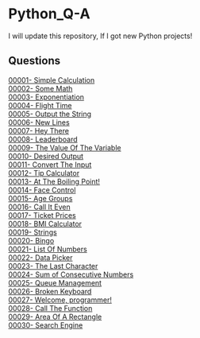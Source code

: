 # Python_Q-A
I will update this repository, If I got new Python projects!

## Questions
[00001- Simple Calculation](/Questions/00001-%20Simple%20Calculation.md) </br>
[00002- Some Math](/Questions/00002-%20Some%20Math.md) </br>
[00003- Exponentiation](/Questions/00003-%20Exponentiation.md) </br>
[00004- Flight Time](/Questions/00004-%20Flight%20Time.md)  </br>
[00005- Output the String](/Questions/00005-%20Output%20The%20String.md) </br>
[00006- New Lines](/Questions/00006-%20New%20Lines.md) </br>
[00007- Hey There](/Questions/00007-%20Hey%20There.md) </br>
[00008- Leaderboard](/Questions/00008-%20Leaderboard.md) </br>
[00009- The Value Of The Variable](/Questions/00009-%20Value%20Of%20The%20Variable.md) </br>
[00010- Desired Output](/Questions/00010-%20Desired%20Output.md) </br>
[00011- Convert The Input](/Questions/00011-%20Convert%20The%20Input.md) </br>
[00012- Tip Calculator](/Questions/00012-%20Tip%20Calculator.md) </br>
[00013- At The Boiling Point!](https://github.com/Asas-Ahmed/Python_Q-A/blob/main/Questions/00013-%20At%20The%20Boiling%20Point!.md) </br>
[00014- Face Control](/Questions/00014-%20Face%20Control.md) </br>
[00015- Age Groups](/Questions/00015-%20Age%20Groups.md) </br>
[00016- Call It Even](/Questions/00016-%20Call%20It%20Even.md) </br>
[00017- Ticket Prices](/Questions/00017-%20Ticket%20Prices.md) </br>
[00018- BMI Calculator](/Questions/00018-%20BMI%20Calculator.md) </br>
[00019- Strings](/Questions/00019-%20Strings.md) </br>
[00020- Bingo](/Questions/00020-%20Bingo.md) </br>
[00021- List Of Numbers](/Questions/00021-%20List%20Of%20Numbers.md) </br>
[00022- Data Picker](/Questions/00022-%20Data%20Picker.md) </br>
[00023- The Last Character](/Questions/00023-%20The%20Last%20Character.md) </br>
[00024- Sum of Consecutive Numbers](/Questions/00024-%20Sum%20of%20Consecutive%20Numbers.md) </br>
[00025- Queue Management](/Questions/00025-%20Queue%20Management.md) </br>
[00026- Broken Keyboard](/Questions/00026-%20Broken%20Keyboard.md) </br>
[00027- Welcome, programmer!](/Questions/00027-%20Welcome%2C%20programmer!.md) </br>
[00028- Call The Function](/Questions/00028-%20Call%20The%20Function.md) </br>
[00029- Area Of A Rectangle](/Questions/00029-%20Area%20Of%20A%20Rectangle.md) </br>
[00030- Search Engine](/Questions/00030-%20Search%20Engine.md) </br>
